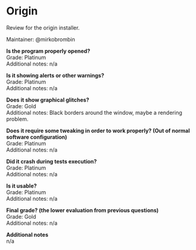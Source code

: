 # Origin
Review for the origin installer.

Maintainer: @mirkobrombin

**Is the program properly opened?**  
Grade: Platinum  
Additional notes: n/a

**Is it showing alerts or other warnings?**  
Grade: Platinum  
Additional notes: n/a

**Does it show graphical glitches?**  
Grade: Gold  
Additional notes: Black borders around the window, maybe a rendering problem.

**Does it require some tweaking in order to work properly? (Out of normal software configuration)**  
Grade: Platinum  
Additional notes: n/a

**Did it crash during tests execution?**  
Grade: Platinum  
Additional notes: n/a

**Is it usable?**  
Grade: Platinum  
Additional notes: n/a

**Final grade? (the lower evaluation from previous questions)**  
Grade: Gold  
Additional notes: n/a

**Additional notes**  
n/a
